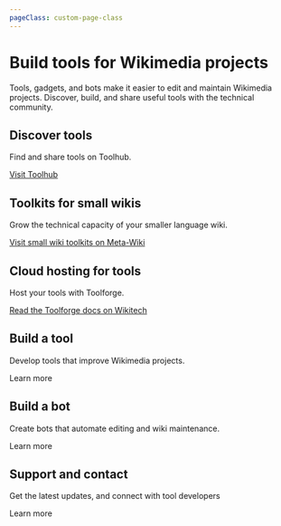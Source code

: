 ```yaml
---
pageClass: custom-page-class
---
```


# Build tools for Wikimedia projects

Tools, gadgets, and bots make it easier to edit and maintain Wikimedia projects. Discover, build, and share useful tools with the technical community.

## Discover tools
Find and share tools on Toolhub.

<a href="http://toolhub.wikimedia.org/" target="_blank" rel="noopener noreferrer">Visit Toolhub</a>

## Toolkits for small wikis
Grow the technical capacity of your smaller language wiki.

<a href="https://meta.wikimedia.org/wiki/Special:MyLanguage/Small_wiki_toolkits" target="_blank" rel="noopener noreferrer">Visit small wiki toolkits on Meta-Wiki</a>

## Cloud hosting for tools
Host your tools with Toolforge.

<a href="https://wikitech.wikimedia.org/wiki/Portal:Toolforge" target="_blank" rel="noopener noreferrer">Read the Toolforge docs on Wikitech</a>

## Build a tool
Develop tools that improve Wikimedia projects.

Learn more

## Build a bot
Create bots that automate editing and wiki maintenance.

Learn more

## Support and contact
Get the latest updates, and connect with tool developers

Learn more
